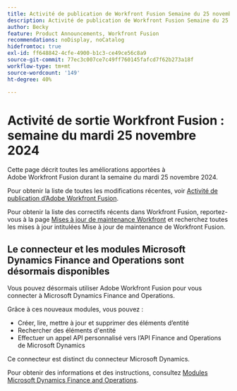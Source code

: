 ```yaml
---
title: Activité de publication de Workfront Fusion Semaine du 25 novembre 2024
description: Activité de publication de Workfront Fusion Semaine du 25 novembre 2024
author: Becky
feature: Product Announcements, Workfront Fusion
recommendations: noDisplay, noCatalog
hidefromtoc: true
exl-id: ff648842-4cfe-4900-b1c3-ce49ce56c8a9
source-git-commit: 77ec3c007ce7c49ff760145fafcd7f62b273a18f
workflow-type: tm+mt
source-wordcount: '149'
ht-degree: 40%

---
```


# Activité de sortie Workfront Fusion : semaine du mardi 25 novembre 2024

Cette page décrit toutes les améliorations apportées à Adobe Workfront Fusion durant la semaine du mardi 25 novembre 2024.

Pour obtenir la liste de toutes les modifications récentes, voir [Activité de publication d’Adobe Workfront Fusion](/help/workfront-fusion/fusion-product-releases/fusion-release-activity.md).

Pour obtenir la liste des correctifs récents dans Workfront Fusion, reportez-vous à la page [Mises à jour de maintenance Workfront](https://experienceleague.adobe.com/docs/workfront-known-issues/releases/current-updates.html) et recherchez toutes les mises à jour intitulées Mise à jour de maintenance de Workfront Fusion.

## Le connecteur et les modules Microsoft Dynamics Finance and Operations sont désormais disponibles

Vous pouvez désormais utiliser Adobe Workfront Fusion pour vous connecter à Microsoft Dynamics Finance and Operations.

Grâce à ces nouveaux modules, vous pouvez :

* Créer, lire, mettre à jour et supprimer des éléments d’entité
* Rechercher des éléments d&#39;entité
* Effectuer un appel API personnalisé vers l’API Finance and Operations de Microsoft Dynamics

Ce connecteur est distinct du connecteur Microsoft Dynamics.

Pour obtenir des informations et des instructions, consultez [Modules Microsoft Dynamics Finance and Operations](/help/workfront-fusion/references/apps-and-modules/third-party-connectors/dynamics-finance-operations-modules.md).
